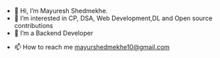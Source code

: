 - 👋 Hi, I’m Mayuresh Shedmekhe.
- 👀 I’m interested in CP, DSA, Web Development,DL and Open source contributions
- 🌱 I’m a Backend Developer
<!-- - 💞️ I’m looking to collaborate on ... -->
- 📫 How to reach me mayurshedmekhe10@gmail.com

<!---
shedmekhe/shedmekhe is a ✨ special ✨ repository because its `README.md` (this file) appears on your GitHub profile.
You can click the Preview link to take a look at your changes.
--->
